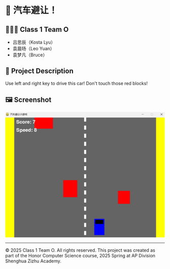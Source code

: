 # 📌 汽车避让！

## 🧑‍🤝‍🧑 Class 1 Team O
- 吕思辰（Kosta Lyu）
- 袁晨旸（Leo Yuan）
- 袁梦凡（Bruce）





## 📖 Project Description
Use left and right key to drive this car! Don't touch those red blocks!


## 🖼️ Screenshot

![Screenshot](screenshot.png)

---

© 2025 Class 1 Team O. All rights reserved.
This project was created as part of the Honor Computer Science course, 2025 Spring at AP Division Shenghua Zizhu Academy.

